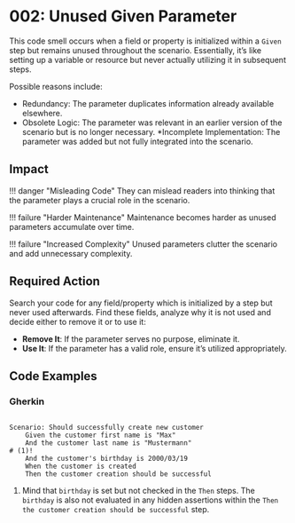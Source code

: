 # 002: Unused Given Parameter

This code smell occurs when a field or property is initialized within a `Given` step but remains unused throughout the scenario.
Essentially, it’s like setting up a variable or resource but never actually utilizing it in subsequent steps.

Possible reasons include:

* Redundancy: The parameter duplicates information already available elsewhere.
* Obsolete Logic: The parameter was relevant in an earlier version of the scenario but is no longer necessary.
*Incomplete Implementation: The parameter was added but not fully integrated into the scenario.

## Impact
!!! danger "Misleading Code"
    They can mislead readers into thinking that the parameter plays a crucial role in the scenario.

!!! failure "Harder Maintenance"
    Maintenance becomes harder as unused parameters accumulate over time.

!!! failure "Increased Complexity"
    Unused parameters clutter the scenario and add unnecessary complexity.

## Required Action
Search your code for any field/property which is initialized by a step but never used afterwards. Find these fields, analyze why it is not used and decide either to remove it or to use it: 

* **Remove It**: If the parameter serves no purpose, eliminate it.
* **Use It**: If the parameter has a valid role, ensure it’s utilized appropriately.

## Code Examples
### Gherkin
```gherkin

Scenario: Should successfully create new customer
    Given the customer first name is "Max"
    And the customer last name is "Mustermann"
# (1)!
    And the customer's birthday is 2000/03/19
    When the customer is created
    Then the customer creation should be successful
```

1. Mind that `birthday` is set but not checked in the `Then` steps. The `birthday` is also not evaluated in any hidden assertions within the `Then the customer creation should be successful` step.
